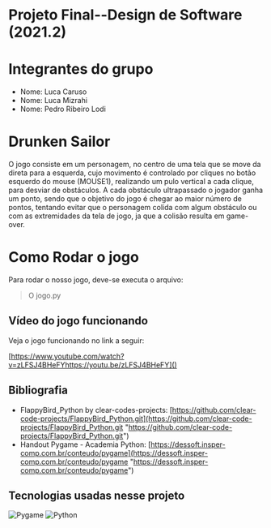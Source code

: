 # Projeto Final--Design de Software (2021.2)

# Integrantes do grupo

- Nome: Luca Caruso
- Nome: Luca Mizrahi
- Nome: Pedro Ribeiro Lodi

# Drunken Sailor

O jogo consiste em um personagem, no centro de uma tela que se move da direta para a esquerda, cujo movimento é controlado por cliques no botão esquerdo do mouse (MOUSE1), realizando um pulo vertical a cada clique, para desviar de obstáculos. A cada obstáculo ultrapassado o jogador ganha um ponto, sendo que o objetivo do jogo é chegar ao maior número de pontos, tentando evitar que o personagem colida com algum obstáculo ou com as extremidades da tela de jogo, ja que a colisão resulta em game-over.

# Como Rodar o jogo

Para rodar o nosso jogo, deve-se executa o arquivo:

> O jogo.py

## Vídeo do jogo funcionando

Veja o jogo funcionando no link a seguir:

[https://www.youtube.com/watch?v=zLFSJ4BHeFYhttps://youtu.be/zLFSJ4BHeFY]()

## Bibliografia

- FlappyBird_Python by clear-codes-projects: [https://github.com/clear-code-projects/FlappyBird_Python.git](https://github.com/clear-code-projects/FlappyBird_Python.git "https://github.com/clear-code-projects/FlappyBird_Python.git")
- Handout Pygame - Academia Python: [https://dessoft.insper-comp.com.br/conteudo/pygame](https://dessoft.insper-comp.com.br/conteudo/pygame "https://dessoft.insper-comp.com.br/conteudo/pygame")

## Tecnologias usadas nesse projeto

![Pygame](https://img.shields.io/badge/pygame-007ACC?style=for-the-badge&logo=Python&logoColor=green)
![Python](https://img.shields.io/badge/Python-2D7DB1?style=for-the-badge&logo=python&logoColor=yellow)

```

```
